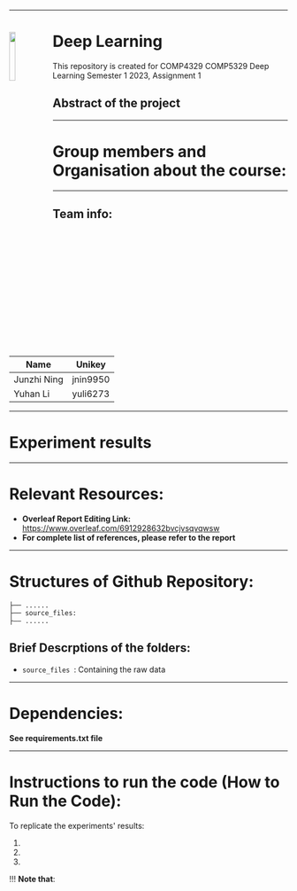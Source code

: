 
---
# <img src="https://www.sydney.edu.au/etc.clientlibs/corporate-commons/clientlibs/foundation/resources/corporate-frontend/assets/img/USydLogo.svg" width=15% align=left>  Deep Learning

This repository is created for  COMP4329 COMP5329 Deep Learning  Semester 1 2023, Assignment 1

 

## Abstract of the project


---

# Group members and Organisation about the course:

---
## Team info:

| Name           | Unikey   |
| -------------- | -------- |
| Junzhi Ning    | jnin9950 |
| Yuhan Li       | yuli6273 |

---
# Experiment results


---

# Relevant Resources:

- **Overleaf Report Editing Link:** https://www.overleaf.com/6912928632bvcjvsqvqwsw
- **For complete list of references, please refer to the report** 

---

# Structures of Github Repository:

```shell
├── ......
├── source_files:
├—— ......
```

## Brief Descrptions of the folders:

- `source_files `: Containing the raw data 


- ---

# Dependencies:


**See requirements.txt file** 
- ---

# Instructions to run the code (How to Run the Code):

To replicate the experiments' results:

1.  

2.  

3. 

!!! **Note that**: 
